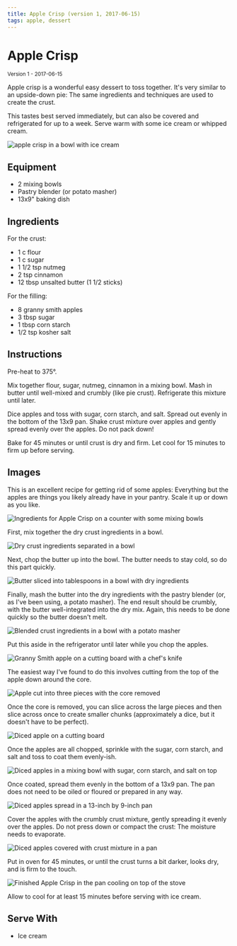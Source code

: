 ```yaml
---
title: Apple Crisp (version 1, 2017-06-15)
tags: apple, dessert
---
```


# Apple Crisp

<small>Version 1 - 2017-06-15</small>

Apple crisp is a wonderful easy dessert to toss together. It's very
similar to an upside-down pie: The same ingredients and techniques are
used to create the crust.

This tastes best served immediately, but can also be covered and
refrigerated for up to a week. Serve warm with some ice cream or whipped
cream.

![apple crisp in a bowl with ice cream](title.jpg)

## Equipment

* 2 mixing bowls
* Pastry blender (or potato masher)
* 13x9" baking dish

## Ingredients

For the crust:

* 1 c flour
* 1 c sugar
* 1 1/2 tsp nutmeg
* 2 tsp cinnamon
* 12 tbsp unsalted butter (1 1/2 sticks)

For the filling:

* 8 granny smith apples
* 3 tbsp sugar
* 1 tbsp corn starch
* 1/2 tsp kosher salt

## Instructions

Pre-heat to 375°.

Mix together flour, sugar, nutmeg, cinnamon in a mixing bowl. Mash in
butter until well-mixed and crumbly (like pie crust). Refrigerate this
mixture until later.

Dice apples and toss with sugar, corn starch, and salt. Spread out
evenly in the bottom of the 13x9 pan. Shake crust mixture over apples
and gently spread evenly over the apples. Do not pack down!

Bake for 45 minutes or until crust is dry and firm. Let cool for 15
minutes to firm up before serving.

## Images

This is an excellent recipe for getting rid of some apples: Everything
but the apples are things you likely already have in your pantry. Scale
it up or down as you like.

![Ingredients for Apple Crisp on a counter with some mixing
bowls](01-ingredients.jpg)

First, mix together the dry crust ingredients in a bowl.

![Dry crust ingredients separated in a bowl](02-crust-started.jpg)

Next, chop the butter up into the bowl. The butter needs to stay cold,
so do this part quickly.

![Butter sliced into tablespoons in a bowl with dry
ingredients](03-crust-butter.jpg)

Finally, mash the butter into the dry ingredients with the pastry
blender (or, as I've been using, a potato masher). The end result should
be crumbly, with the butter well-integrated into the dry mix. Again,
this needs to be done quickly so the butter doesn't melt.

![Blended crust ingredients in a bowl with a potato
masher](04-crust-mashed.jpg)

Put this aside in the refrigerator until later while you chop the
apples.

![Granny Smith apple on a cutting board with a chef's
knife](05-apple.jpg)

The easiest way I've found to do this involves cutting from the top of
the apple down around the core.

![Apple cut into three pieces with the core removed](06-apple-cored.jpg)

Once the core is removed, you can slice across the large pieces and then
slice across once to create smaller chunks (approximately a dice, but it
doesn't have to be perfect).

![Diced apple on a cutting board](07-apple-diced.jpg)

Once the apples are all chopped, sprinkle with the sugar, corn starch,
and salt and toss to coat them evenly-ish.

![Diced apples in a mixing bowl with sugar, corn starch, and salt on
top](08-apple-sprinkled.jpg)

Once coated, spread them evenly in the bottom of a 13x9 pan. The pan
does not need to be oiled or floured or prepared in any way.

![Diced apples spread in a 13-inch by 9-inch pan](09-apple-panned.jpg)

Cover the apples with the crumbly crust mixture, gently spreading it
evenly over the apples. Do not press down or compact the crust: The
moisture needs to evaporate.

![Diced apples covered with crust mixture in
a pan](10-apple-covered.jpg)

Put in oven for 45 minutes, or until the crust turns a bit darker,
looks dry, and is firm to the touch.

![Finished Apple Crisp in the pan cooling on top of the
stove](11-baked.jpg)

Allow to cool for at least 15 minutes before serving with ice cream.

## Serve With

* Ice cream

